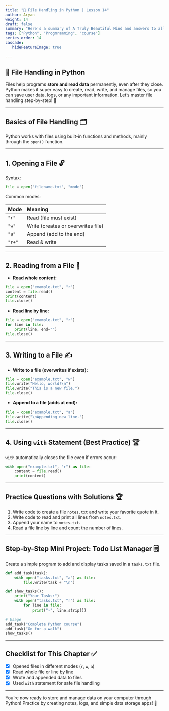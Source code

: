 ```yaml
---
title: "📄 File Handling in Python | Lesson 14"
author: Aryan
weight: 14              
draft: false
summary: "Here's a summary of A Truly Beautiful Mind and answers to all the questions, presented for ease of understanding with emojis! 📚🤖 ..."
tags: ["Python", "Progmramming", "course"]
series_order: 14       
cascade:
   hideFeatureImage: true

---
```


## 📄 File Handling in Python

Files help programs **store and read data** permanently, even after they close. Python makes it super easy to create, read, write, and manage files, so you can save user data, logs, or any important information. Let’s master file handling step-by-step! 📂

***

## Basics of File Handling 🗂️

Python works with files using built-in functions and methods, mainly through the `open()` function.

***

## 1. Opening a File 🔓

Syntax:

```python
file = open("filename.txt", "mode")
```

Common modes:


| Mode | Meaning |
| :-- | :-- |
| `"r"` | Read (file must exist) |
| `"w"` | Write (creates or overwrites file) |
| `"a"` | Append (add to the end) |
| `"r+"` | Read \& write |


***

## 2. Reading from a File 📖

- **Read whole content:**

```python
file = open("example.txt", "r")
content = file.read()
print(content)
file.close()
```

- **Read line by line:**

```python
file = open("example.txt", "r")
for line in file:
    print(line, end="")
file.close()
```


***

## 3. Writing to a File ✍️

- **Write to a file (overwrites if exists):**

```python
file = open("example.txt", "w")
file.write("Hello, world!\n")
file.write("This is a new file.")
file.close()
```

- **Append to a file (adds at end):**

```python
file = open("example.txt", "a")
file.write("\nAppending new line.")
file.close()
```


***

## 4. Using `with` Statement (Best Practice) 🏆

`with` automatically closes the file even if errors occur:

```python
with open("example.txt", "r") as file:
    content = file.read()
    print(content)
```


***

## Practice Questions with Solutions 🏆

1. Write code to create a file `notes.txt` and write your favorite quote in it.
2. Write code to read and print all lines from `notes.txt`.
3. Append your name to `notes.txt`.
4. Read a file line by line and count the number of lines.

***

## Step-by-Step Mini Project: Todo List Manager 🗒️

Create a simple program to add and display tasks saved in a `tasks.txt` file.

```python
def add_task(task):
    with open("tasks.txt", "a") as file:
        file.write(task + "\n")

def show_tasks():
    print("Your Tasks:")
    with open("tasks.txt", "r") as file:
        for line in file:
            print("-", line.strip())

# Usage
add_task("Complete Python course")
add_task("Go for a walk")
show_tasks()
```


***

## Checklist for This Chapter ✅

- [x] Opened files in different modes (`r`, `w`, `a`)
- [x] Read whole file or line by line
- [x] Wrote and appended data to files
- [x] Used `with` statement for safe file handling

***

You’re now ready to store and manage data on your computer through Python! Practice by creating notes, logs, and simple data storage apps! 🚀


